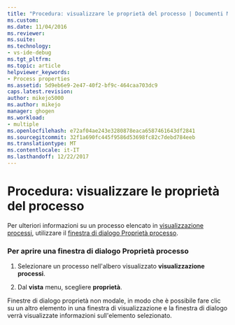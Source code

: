 ```yaml
---
title: "Procedura: visualizzare le proprietà del processo | Documenti Microsoft"
ms.custom: 
ms.date: 11/04/2016
ms.reviewer: 
ms.suite: 
ms.technology:
- vs-ide-debug
ms.tgt_pltfrm: 
ms.topic: article
helpviewer_keywords:
- Process properties
ms.assetid: 5d9eb6e9-2e47-40f2-bf9c-464caa703dc9
caps.latest.revision: 
author: mikejo5000
ms.author: mikejo
manager: ghogen
ms.workload:
- multiple
ms.openlocfilehash: e72af04ae243e3280878eaca6587461643df2841
ms.sourcegitcommit: 32f1a690fc445f9586d53698fc82c7debd784eeb
ms.translationtype: MT
ms.contentlocale: it-IT
ms.lasthandoff: 12/22/2017
---
```

# <a name="how-to-display-process-properties"></a>Procedura: visualizzare le proprietà del processo
Per ulteriori informazioni su un processo elencato in [visualizzazione processi](../debugger/processes-view.md), utilizzare il [finestra di dialogo Proprietà processo](../debugger/process-properties-dialog-box.md).  
  
### <a name="to-open-a-process-properties-dialog-box"></a>Per aprire una finestra di dialogo Proprietà processo  
  
1.  Selezionare un processo nell'albero visualizzato **visualizzazione processi**.  
  
2.  Dal **vista** menu, scegliere **proprietà**.  
  
 Finestre di dialogo proprietà non modale, in modo che è possibile fare clic su un altro elemento in una finestra di visualizzazione e la finestra di dialogo verrà visualizzate informazioni sull'elemento selezionato.